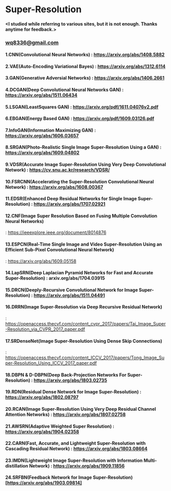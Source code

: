 # Super-Resolution

#### <I studied while referring to various sites, but it is not enough. Thanks anytime for feedback.>
### <wq8336@gmail.com>

#### 1.CNN(Convolutional Neural Networks) : https://arxiv.org/abs/1408.5882
#### 2.VAE(Auto-Encoding Variational Bayes) : https://arxiv.org/abs/1312.6114
#### 3.GAN(Generative Adversial Networks) : https://arxiv.org/abs/1406.2661
#### 4.DCGAN(Deep Convolutional Neural Networks GAN) : https://arxiv.org/abs/1511.06434
#### 5.LSGAN(LeastSquares GAN) : https://arxiv.org/pdf/1611.04076v2.pdf
#### 6.EBGAN(Energy Based GAN) : https://arxiv.org/pdf/1609.03126.pdf
#### 7.InfoGAN(Information Maximizing GAN) : https://arxiv.org/abs/1606.03657
#### 8.SRGAN(Photo-Realistic Single Image Super-Resolution Using a GAN) : https://arxiv.org/abs/1609.04802
#### 9.VDSR(Accurate Image Super-Resolution Using Very Deep Convolutional Network) : https://cv.snu.ac.kr/research/VDSR/
#### 10.FSRCNN(Accelerating the Super-Resolution Convolutional Neural Network) : https://arxiv.org/abs/1608.00367
#### 11.EDSR(Enhanced Deep Residual Networks for Single Image Super-Resolution) : https://arxiv.org/abs/1707.02921
#### 12.CNF(Image Super Resolution Based on Fusing Multiple Convolution Neural Networks) 
: https://ieeexplore.ieee.org/document/8014876
#### 13.ESPCN(Real-Time Single Image and Video Super-Resolution Using an Efficient Sub-Pixel Convolutional Neural Network) 
: https://arxiv.org/abs/1609.05158
#### 14.LapSRN(Deep Laplacian Pyramid Networks for Fast and Accurate Super-Resolution) : arxiv.org/abs/1704.03915
#### 15.DRCN(Deeply-Recursive Convolutional Network for Image Super-Resolution) : https://arxiv.org/abs/1511.04491
#### 16.DRRN(Image Super-Resolution via Deep Recursive Residual Network) 
: https://openaccess.thecvf.com/content_cvpr_2017/papers/Tai_Image_Super-Resolution_via_CVPR_2017_paper.pdf
#### 17.SRDenseNet(Image Super-Resolution Using Dense Skip Connections) 
: https://openaccess.thecvf.com/content_ICCV_2017/papers/Tong_Image_Super-Resolution_Using_ICCV_2017_paper.pdf
#### 18.DBPN & D-DBPN(Deep Back-Projection Networks For Super-Resolution) : https://arxiv.org/abs/1803.02735
#### 19.RDN(Residual Dense Network for Image Super-Resolution) : https://arxiv.org/abs/1802.08797
#### 20.RCAN(Image Super-Resolution Using Very Deep Residual Channel Attention Networks) : https://arxiv.org/abs/1807.02758 
#### 21.AWSRN(Adaptive Weighted Super Resolution) : https://arxiv.org/abs/1904.02358
#### 22.CARN(Fast, Accurate, and Lightweight Super-Resolution with Cascading Residual Network) : https://arxiv.org/abs/1803.08664
#### 23.IMDN(Lightweight Image Super-Resolution with Information Multi-distillation Network) : https://arxiv.org/abs/1909.11856
#### 24.SRFBN(Feedback Network for Image Super-Resolution)[https://arxiv.org/abs/1903.09814]






